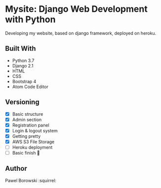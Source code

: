 # Mysite: Django Web Development with Python
Developing my website, based on django framework, deployed on heroku.

## Built With
- Python 3.7
- Django 2.1
- HTML
- CSS
- Bootstrap 4
- Atom Code Editor

## Versioning
- [x] Basic structure
- [x] Admin section
- [x] Registration panel
- [x] Login & logout system
- [x] Getting pretty
- [x] AWS S3 File Storage
- [ ] Heroku deployment
- [ ] Basic finish  :cop:

## Author
Pawel Borowski  :squirrel:
